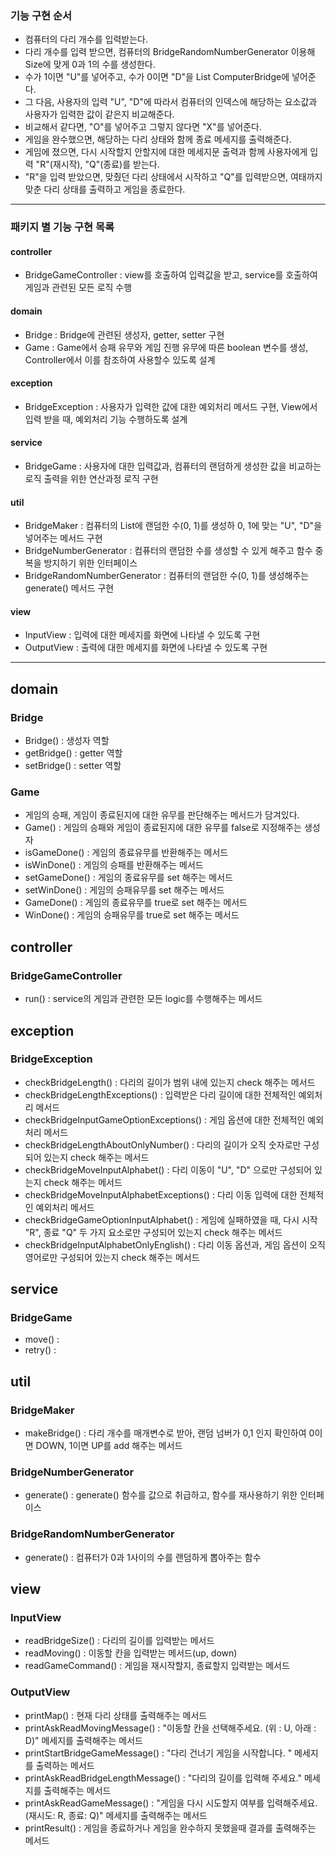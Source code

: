 
### 기능 구현 순서

- 컴퓨터의 다리 개수를 입력받는다.
- 다리 개수를 입력 받으면, 컴퓨터의 BridgeRandomNumberGenerator 이용해 Size에 맞게 0과 1의 수를 생성한다.
- 수가 1이면 "U"를 넣어주고, 수가 0이면 "D"을 List<String> ComputerBridge에 넣어준다.
- 그 다음, 사용자의 입력 "U", "D"에 따라서 컴퓨터의 인덱스에 해당하는 요소값과 사용자가 입력한 값이 같은지 비교해준다.
- 비교해서 같다면, "O"를 넣어주고 그렇지 않다면 "X"를 넣어준다.
- 게임을 완수했으면, 해당하는 다리 상태와 함께 종료 메세지를 출력해준다. 
- 게임에 졌으면, 다시 시작할지 안할지에 대한 메세지문 출력과 함께 사용자에게 입력 "R"(재시작), "Q"(종료)를 받는다.
- "R"을 입력 받았으면, 맞췄던 다리 상태에서 시작하고 "Q"를 입력받으면, 여태까지 맞춘 다리 상태를 출력하고 게임을 종료한다.

---


### 패키지 별 기능 구현 목록

#### controller 

- BridgeGameController : view를 호출하여 입력값을 받고, service를 호출하여 게임과 관련된 모든 로직 수행

#### domain

- Bridge : Bridge에 관련된 생성자, getter, setter 구현
- Game : Game에서 승패 유무와 게임 진행 유무에 따른 boolean 변수를 생성, Controller에서 이를 참조하여 사용할수 있도록 설계 


#### exception 
- BridgeException : 사용자가 입력한 값에 대한 예외처리 메서드 구현, View에서 입력 받을 때, 예외처리 기능 수행하도록 설계

#### service

- BridgeGame : 사용자에 대한 입력값과, 컴퓨터의 랜덤하게 생성한 값을 비교하는 로직 출력을 위한 연산과정 로직 구현

#### util

- BridgeMaker : 컴퓨터의 List<String>에 랜덤한 수(0, 1)를 생성하 0, 1에 맞는 "U", "D"을 넣어주는 메서드 구현
- BridgeNumberGenerator : 컴퓨터의 랜덤한 수를 생성할 수 있게 해주고 함수 중복을 방지하기 위한 인터페이스 
- BridgeRandomNumberGenerator : 컴퓨터의 랜덤한 수(0, 1)를 생성해주는 generate() 메서드 구현

#### view
- InputView : 입력에 대한 메세지를 화면에 나타낼 수 있도록 구현
- OutputView : 출력에 대한 메세지를 화면에 나타낼 수 있도록 구현

---

## domain

### Bridge

-  Bridge() : 생성자 역할
-  getBridge() : getter 역할
-  setBridge() : setter 역할

### Game 

- 게임의 승패, 게임이 종료된지에 대한 유무를 판단해주는 메서드가 담겨있다.
- Game() : 게임의 승패와 게임이 종료된지에 대한 유무를 false로 지정해주는 생성자
- isGameDone() : 게임의 종료유무를 반환해주는 메서드
- isWinDone() : 게임의 승패를 반환해주는 메서드
- setGameDone() : 게임의 종료유무를 set 해주는 메서드
- setWinDone() : 게임의 승패유무를 set 해주는 메서드
- GameDone() : 게임의 종료유무를 true로 set 해주는 메서드
- WinDone() : 게임의 승패유무를 true로 set 해주는 메서드

## controller



### BridgeGameController

- run() : service의 게임과 관련한 모든 logic를 수행해주는 메서드

## exception

### BridgeException

- checkBridgeLength() : 다리의 길이가 범위 내에 있는지 check 해주는 메서드
- checkBridgeLengthExceptions() : 입력받은 다리 길이에 대한 전체적인 예외처리 메서드
- checkBridgeInputGameOptionExceptions() : 게임 옵션에 대한 전체적인 예외처리 메서드
- checkBridgeLengthAboutOnlyNumber() : 다리의 길이가 오직 숫자로만 구성되어 있는지 check 해주는 메서드
- checkBridgeMoveInputAlphabet() : 다리 이동이 "U", "D" 으로만 구성되어 있는지 check 해주는 메서드
- checkBridgeMoveInputAlphabetExceptions() : 다리 이동 입력에 대한 전체적인 예외처리 메서드
- checkBridgeGameOptionInputAlphabet() : 게임에 실패하였을 때, 다시 시작 "R", 종료 "Q" 두 가지 요소로만 구성되어 있는지 check 해주는 메서드
- checkBridgeInputAlphabetOnlyEnglish() : 다리 이동 옵션과, 게임 옵션이 오직 영어로만 구성되어 있는지 check 해주는 메서드
## service

### BridgeGame

-  move() :  
-  retry() : 

## util

### BridgeMaker

- makeBridge() : 다리 개수를 매개변수로 받아, 랜덤 넘버가 0,1 인지 확인하여 0이면 DOWN, 1이면 UP를 add 해주는 메서드

### BridgeNumberGenerator
- generate() : generate() 함수를 값으로 취급하고, 함수를 재사용하기 위한 인터페이스 
### BridgeRandomNumberGenerator
- generate() : 컴퓨터가 0과 1사이의 수를 랜덤하게 뽑아주는 함수 


## view

### InputView

- readBridgeSize() : 다리의 길이를 입력받는 메서드
- readMoving() : 이동할 칸을 입력받는 메서드(up, down)
- readGameCommand() : 게임을 재시작할지, 종료할지 입력받는 메서드
### OutputView
- printMap() : 현재 다리 상태를 출력해주는 메서드 
- printAskReadMovingMessage() : "이동할 칸을 선택해주세요. (위 : U, 아래 : D)" 메세지를 출력해주는 메서드
- printStartBridgeGameMessage() : "다리 건너기 게임을 시작합니다. " 메세지를 출력하는 메서드
- printAskReadBridgeLengthMessage() : "다리의 길이를 입력해 주세요." 메세지를 출력해주는 메서드 
- printAskReadGameMessage() : "게임을 다시 시도할지 여부를 입력해주세요. (재시도: R, 종료: Q)" 메세지를 출력해주는 메서드
- printResult() : 게임을 종료하거나 게임을 완수하지 못했을때 결과를 출력해주는 메서드
